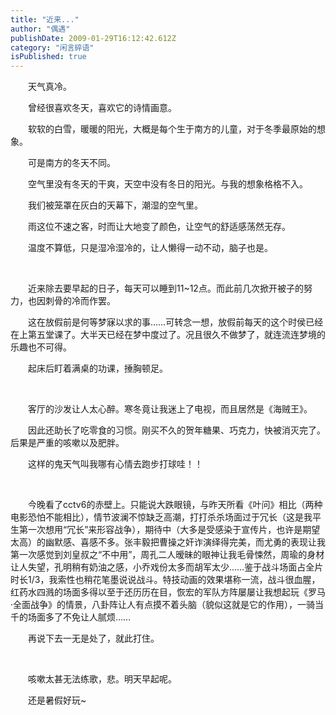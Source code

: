 ```yaml
---
title: "近来..."
author: "偶遇"
publishDate: 2009-01-29T16:12:42.612Z
category: "闲言碎语"
isPublished: true
---
```


<P style="TEXT-INDENT: 2em;">天气真冷。</P>
<P style="TEXT-INDENT: 2em;">曾经很喜欢冬天，喜欢它的诗情画意。</P>
<P style="TEXT-INDENT: 2em;">软软的白雪，暖暖的阳光，大概是每个生于南方的儿童，对于冬季最原始的想象。</P>
<P style="TEXT-INDENT: 2em;">可是南方的冬天不同。</P>
<P style="TEXT-INDENT: 2em;">空气里没有冬天的干爽，天空中没有冬日的阳光。与我的想象格格不入。</P>
<P style="TEXT-INDENT: 2em;">我们被笼罩在灰白的天幕下，潮湿的空气里。</P>
<P style="TEXT-INDENT: 2em;">雨这位不速之客，时而让大地变了颜色，让空气的舒适感荡然无存。</P>
<P style="TEXT-INDENT: 2em;">温度不算低，只是湿冷湿冷的，让人懒得一动不动，脑子也是。</P>
<P style="TEXT-INDENT: 2em;">&nbsp;</P>
<P style="TEXT-INDENT: 2em;">近来除去要早起的日子，每天可以睡到11~12点。而此前几次掀开被子的努力，也因刺骨的冷而作罢。</P>
<P style="TEXT-INDENT: 2em;">这在放假前是何等梦寐以求的事……可转念一想，放假前每天的这个时侯已经在上第五堂课了。大半天已经在梦中度过了。况且很久不做梦了，就连流连梦境的乐趣也不可得。</P>
<P style="TEXT-INDENT: 2em;">起床后盯着满桌的功课，捶胸顿足。</P>
<P style="TEXT-INDENT: 2em;">&nbsp;</P>
<P style="TEXT-INDENT: 2em;">客厅的沙发让人太心醉。寒冬竟让我迷上了电视，而且居然是《海贼王》。</P>
<P style="TEXT-INDENT: 2em;">因此还助长了吃零食的习惯。刚买不久的贺年糖果、巧克力，快被消灭完了。后果是严重的咳嗽以及肥胖。</P>
<P style="TEXT-INDENT: 2em;">这样的鬼天气叫我哪有心情去跑步打球哇！！</P>
<P style="TEXT-INDENT: 2em;">&nbsp;</P>
<P style="TEXT-INDENT: 2em;">今晚看了cctv6的赤壁上。只能说大跌眼镜，与昨天所看《叶问》相比（两种电影恐怕不能相比），情节波澜不惊缺乏高潮，打打杀杀场面过于冗长（这是我平生第一次想用“冗长”来形容战争），期待中（大多是受感染于宣传片，也许是期望太高）的幽默感、喜感不多。张丰毅把曹操之奸诈演绎得完美，而尤勇的表现让我第一次感觉到刘皇叔之“不中用”，周孔二人暧昧的眼神让我毛骨悚然，周瑜的身材让人失望，孔明稍有奶油之感，小乔戏份太多而胡军太少……鉴于战斗场面占全片时长1/3，我索性也稍花笔墨说说战斗。特技动画的效果堪称一流，战斗很血腥，红药水四溅的场面多得以至于还历历在目，恢宏的军队方阵屡屡让我想起玩《罗马·全面战争》的情景，八卦阵让人有点摸不着头脑（貌似这就是它的作用），一骑当千的场面多了不免让人腻烦……</P>
<P style="TEXT-INDENT: 2em;">再说下去一无是处了，就此打住。</P>
<P style="TEXT-INDENT: 2em;">&nbsp;</P>
<P style="TEXT-INDENT: 2em;">咳嗽太甚无法练歌，悲。明天早起呢。</P>
<P style="TEXT-INDENT: 2em;">还是暑假好玩~</P>